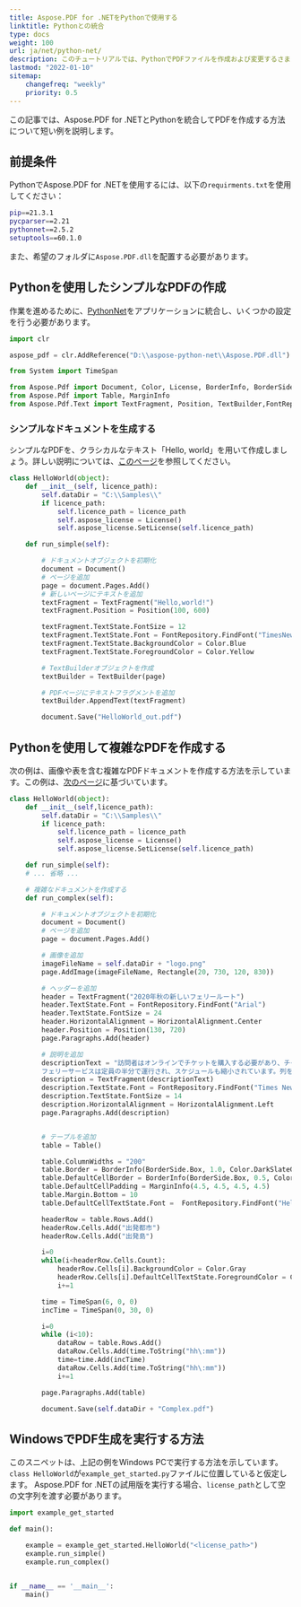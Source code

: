 ```yaml
---
title: Aspose.PDF for .NETをPythonで使用する
linktitle: Pythonとの統合
type: docs
weight: 100
url: ja/net/python-net/
description: このチュートリアルでは、PythonでPDFファイルを作成および変更するさまざまな方法を探ります。
lastmod: "2022-01-10"
sitemap:
    changefreq: "weekly"
    priority: 0.5
---
```


この記事では、Aspose.PDF for .NETとPythonを統合してPDFを作成する方法について短い例を説明します。

## 前提条件

PythonでAspose.PDF for .NETを使用するには、以下の`requirments.txt`を使用してください：

```bash
pip==21.3.1
pycparser==2.21
pythonnet==2.5.2
setuptools==60.1.0
```

また、希望のフォルダに`Aspose.PDF.dll`を配置する必要があります。

## Pythonを使用したシンプルなPDFの作成

作業を進めるために、[PythonNet](https://github.com/pythonnet/pythonnet)をアプリケーションに統合し、いくつかの設定を行う必要があります。

```python
import clr

aspose_pdf = clr.AddReference("D:\\aspose-python-net\\Aspose.PDF.dll")

from System import TimeSpan

from Aspose.Pdf import Document, Color, License, BorderInfo, BorderSide, Rectangle, HorizontalAlignment
from Aspose.Pdf import Table, MarginInfo
from Aspose.Pdf.Text import TextFragment, Position, TextBuilder,FontRepository
```
### シンプルなドキュメントを生成する

シンプルなPDFを、クラシカルなテキスト「Hello, world」を用いて作成しましょう。詳しい説明については、[このページ](https://docs.aspose.com/pdf/net/hello-world-example/)を参照してください。

```python
class HelloWorld(object):
    def __init__(self, licence_path):
        self.dataDir = "C:\\Samples\\"
        if licence_path:
            self.licence_path = licence_path
            self.aspose_license = License()
            self.aspose_license.SetLicense(self.licence_path)

    def run_simple(self):

        # ドキュメントオブジェクトを初期化
        document = Document()
        # ページを追加
        page = document.Pages.Add()
        # 新しいページにテキストを追加
        textFragment = TextFragment("Hello,world!")
        textFragment.Position = Position(100, 600)

        textFragment.TextState.FontSize = 12
        textFragment.TextState.Font = FontRepository.FindFont("TimesNewRoman")
        textFragment.TextState.BackgroundColor = Color.Blue
        textFragment.TextState.ForegroundColor = Color.Yellow

        # TextBuilderオブジェクトを作成
        textBuilder = TextBuilder(page)

        # PDFページにテキストフラグメントを追加
        textBuilder.AppendText(textFragment)

        document.Save("HelloWorld_out.pdf")
```
## Pythonを使用して複雑なPDFを作成する

次の例は、画像や表を含む複雑なPDFドキュメントを作成する方法を示しています。この例は、[次のページ](https://docs.aspose.com/pdf/net/complex-pdf-example/)に基づいています。

```python
class HelloWorld(object):
    def __init__(self,licence_path):
        self.dataDir = "C:\\Samples\\"
        if licence_path:
            self.licence_path = licence_path
            self.aspose_license = License()
            self.aspose_license.SetLicense(self.licence_path)

    def run_simple(self):
    # ... 省略 ...

    # 複雑なドキュメントを作成する
    def run_complex(self):

        # ドキュメントオブジェクトを初期化
        document = Document()
        # ページを追加
        page = document.Pages.Add()

        # 画像を追加
        imageFileName = self.dataDir + "logo.png"
        page.AddImage(imageFileName, Rectangle(20, 730, 120, 830))

        # ヘッダーを追加
        header = TextFragment("2020年秋の新しいフェリールート")
        header.TextState.Font = FontRepository.FindFont("Arial")
        header.TextState.FontSize = 24
        header.HorizontalAlignment = HorizontalAlignment.Center
        header.Position = Position(130, 720)
        page.Paragraphs.Add(header)

        # 説明を追加
        descriptionText = "訪問者はオンラインでチケットを購入する必要があり、チケットは1日に5,000枚に限定されています。\
        フェリーサービスは定員の半分で運行され、スケジュールも縮小されています。列を予想してください。"
        description = TextFragment(descriptionText)
        description.TextState.Font = FontRepository.FindFont("Times New Roman")
        description.TextState.FontSize = 14
        description.HorizontalAlignment = HorizontalAlignment.Left
        page.Paragraphs.Add(description)


        # テーブルを追加
        table = Table()

        table.ColumnWidths = "200"
        table.Border = BorderInfo(BorderSide.Box, 1.0, Color.DarkSlateGray)
        table.DefaultCellBorder = BorderInfo(BorderSide.Box, 0.5, Color.Black)
        table.DefaultCellPadding = MarginInfo(4.5, 4.5, 4.5, 4.5)
        table.Margin.Bottom = 10
        table.DefaultCellTextState.Font =  FontRepository.FindFont("Helvetica")

        headerRow = table.Rows.Add()
        headerRow.Cells.Add("出発都市")
        headerRow.Cells.Add("出発島")

        i=0
        while(i<headerRow.Cells.Count):
            headerRow.Cells[i].BackgroundColor = Color.Gray
            headerRow.Cells[i].DefaultCellTextState.ForegroundColor = Color.WhiteSmoke
            i+=1

        time = TimeSpan(6, 0, 0)
        incTime = TimeSpan(0, 30, 0)

        i=0
        while (i<10):
            dataRow = table.Rows.Add()
            dataRow.Cells.Add(time.ToString("hh\:mm"))
            time=time.Add(incTime)
            dataRow.Cells.Add(time.ToString("hh\:mm"))
            i+=1

        page.Paragraphs.Add(table)

        document.Save(self.dataDir + "Complex.pdf")
```
## WindowsでPDF生成を実行する方法

このスニペットは、上記の例をWindows PCで実行する方法を示しています。`class HelloWorld`が`example_get_started.py`ファイルに位置していると仮定します。
Aspose.PDF for .NETの試用版を実行する場合、`license_path`として空の文字列を渡す必要があります。

```python
import example_get_started

def main():

    example = example_get_started.HelloWorld("<license_path>")
    example.run_simple()
    example.run_complex()


if __name__ == '__main__':
    main()
```
